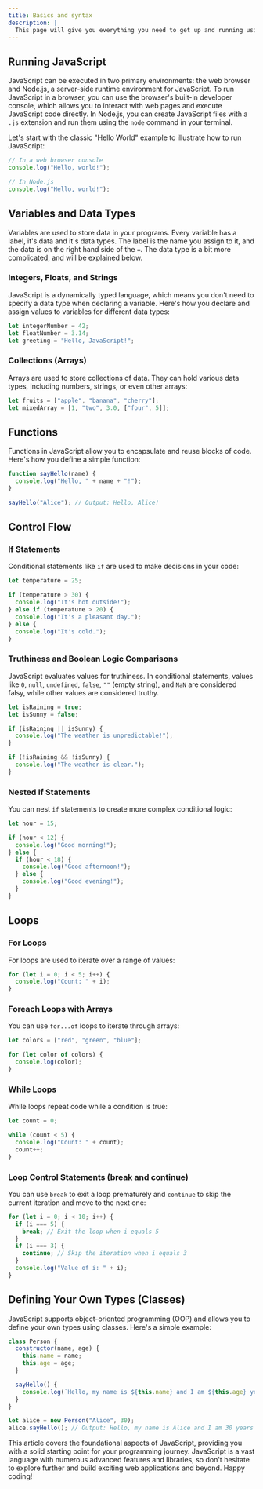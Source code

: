 ```yaml
---
title: Basics and syntax
description: |
  This page will give you everything you need to get up and running using javascript. It will cover the essentials you need to start building software!
---
```


## Running JavaScript

JavaScript can be executed in two primary environments: the web browser and Node.js, a server-side runtime environment for JavaScript. To run JavaScript in a browser, you can use the browser's built-in developer console, which allows you to interact with web pages and execute JavaScript code directly. In Node.js, you can create JavaScript files with a `.js` extension and run them using the `node` command in your terminal.

Let's start with the classic "Hello World" example to illustrate how to run JavaScript:

```javascript
// In a web browser console
console.log("Hello, world!");

// In Node.js
console.log("Hello, world!");
```

## Variables and Data Types

Variables are used to store data in your programs. Every variable has a label, it's data and it's data types. The label is the name you assign to it, and the data is on the right hand side of the `=`. The data type is a bit more complicated, and will be explained below.

### Integers, Floats, and Strings

JavaScript is a dynamically typed language, which means you don't need to specify a data type when declaring a variable. Here's how you declare and assign values to variables for different data types:

```javascript
let integerNumber = 42;
let floatNumber = 3.14;
let greeting = "Hello, JavaScript!";
```

### Collections (Arrays)

Arrays are used to store collections of data. They can hold various data types, including numbers, strings, or even other arrays:

```javascript
let fruits = ["apple", "banana", "cherry"];
let mixedArray = [1, "two", 3.0, ["four", 5]];
```

## Functions

Functions in JavaScript allow you to encapsulate and reuse blocks of code. Here's how you define a simple function:

```javascript
function sayHello(name) {
  console.log("Hello, " + name + "!");
}

sayHello("Alice"); // Output: Hello, Alice!
```

## Control Flow

### If Statements

Conditional statements like `if` are used to make decisions in your code:

```javascript
let temperature = 25;

if (temperature > 30) {
  console.log("It's hot outside!");
} else if (temperature > 20) {
  console.log("It's a pleasant day.");
} else {
  console.log("It's cold.");
}
```

### Truthiness and Boolean Logic Comparisons

JavaScript evaluates values for truthiness. In conditional statements, values like `0`, `null`, `undefined`, `false`, `""` (empty string), and `NaN` are considered falsy, while other values are considered truthy.

```javascript
let isRaining = true;
let isSunny = false;

if (isRaining || isSunny) {
  console.log("The weather is unpredictable!");
}

if (!isRaining && !isSunny) {
  console.log("The weather is clear.");
}
```

### Nested If Statements

You can nest `if` statements to create more complex conditional logic:

```javascript
let hour = 15;

if (hour < 12) {
  console.log("Good morning!");
} else {
  if (hour < 18) {
    console.log("Good afternoon!");
  } else {
    console.log("Good evening!");
  }
}
```

## Loops

### For Loops

For loops are used to iterate over a range of values:

```javascript
for (let i = 0; i < 5; i++) {
  console.log("Count: " + i);
}
```

### Foreach Loops with Arrays

You can use `for...of` loops to iterate through arrays:

```javascript
let colors = ["red", "green", "blue"];

for (let color of colors) {
  console.log(color);
}
```

### While Loops

While loops repeat code while a condition is true:

```javascript
let count = 0;

while (count < 5) {
  console.log("Count: " + count);
  count++;
}
```

### Loop Control Statements (break and continue)

You can use `break` to exit a loop prematurely and `continue` to skip the current iteration and move to the next one:

```javascript
for (let i = 0; i < 10; i++) {
  if (i === 5) {
    break; // Exit the loop when i equals 5
  }
  if (i === 3) {
    continue; // Skip the iteration when i equals 3
  }
  console.log("Value of i: " + i);
}
```

## Defining Your Own Types (Classes)

JavaScript supports object-oriented programming (OOP) and allows you to define your own types using classes. Here's a simple example:

```javascript
class Person {
  constructor(name, age) {
    this.name = name;
    this.age = age;
  }

  sayHello() {
    console.log(`Hello, my name is ${this.name} and I am ${this.age} years old.`);
  }
}

let alice = new Person("Alice", 30);
alice.sayHello(); // Output: Hello, my name is Alice and I am 30 years old.
```

This article covers the foundational aspects of JavaScript, providing you with a solid starting point for your programming journey. JavaScript is a vast language with numerous advanced features and libraries, so don't hesitate to explore further and build exciting web applications and beyond. Happy coding!
